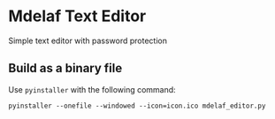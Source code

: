 # Mdelaf Text Editor

Simple text editor with password protection


## Build as a binary file

Use `pyinstaller` with the following command:

`pyinstaller --onefile --windowed --icon=icon.ico mdelaf_editor.py`